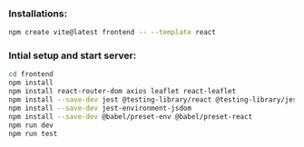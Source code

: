 ### Installations:
```sh
npm create vite@latest frontend -- --template react
```

### Intial setup and start server:
```sh
cd frontend
npm install
npm install react-router-dom axios leaflet react-leaflet
npm install --save-dev jest @testing-library/react @testing-library/jest-dom
npm install --save-dev jest-environment-jsdom
npm install --save-dev @babel/preset-env @babel/preset-react
npm run dev
npm run test
```


